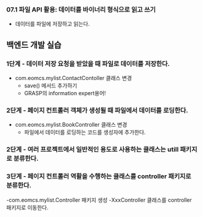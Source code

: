 ### 07.1 파일 API 활용: 데이터를 바이너리 형식으로 읽고 쓰기

- 데이터를 파일에 저장하고 읽는다.

## 백엔드 개발 실습

### 1단계 - 데이터 저장 요청을 받았을 때 파일로 데이터를 저장한다.

- com.eomcs.mylist.ContactContoller 클래스 변경
  - save() 메서드 추가하기
  - GRASP의 information expert용어!

### 2단계 - 페이지 컨트롤러 객체가 생성될 때 파일에서 데이터를 로딩한다.

- com.eomcs.mylist.BookController 클래스 변경
  - 파일에서 데이터를 로딩하는 코드를 생성자에 추가한다.
  

### 2단계 - 여러 프로젝트에서 일반적인 용도로 사용하는 클래스는 utill 패키지로 분류한다.

### 3단계 - 페이지 컨트롤러 역활을 수행하는 클래스를 controller 패키지로 분류한다.

-com.eomcs.mylist.Controller 패키지 생성
-XxxController 클래스를 controller 패키지로 이동한다.
